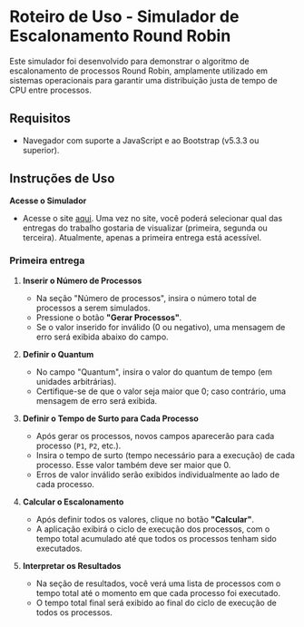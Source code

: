 # Roteiro de Uso - Simulador de Escalonamento Round Robin

Este simulador foi desenvolvido para demonstrar o algoritmo de escalonamento de processos Round Robin, amplamente utilizado em sistemas operacionais para garantir uma distribuição justa de tempo de CPU entre processos.

## Requisitos

- Navegador com suporte a JavaScript e ao Bootstrap (v5.3.3 ou superior).

## Instruções de Uso

**Acesse o Simulador**  
- Acesse o site [aqui](https://trabalho-so.netlify.app/). Uma vez no site, você poderá selecionar qual das entregas do trabalho gostaria de visualizar (primeira, segunda ou terceira). Atualmente, apenas a primeira entrega está acessível.

### Primeira entrega

1. **Inserir o Número de Processos**  
   - Na seção "Número de processos", insira o número total de processos a serem simulados.
   - Pressione o botão **"Gerar Processos"**.
   - Se o valor inserido for inválido (0 ou negativo), uma mensagem de erro será exibida abaixo do campo.

2. **Definir o Quantum**  
   - No campo "Quantum", insira o valor do quantum de tempo (em unidades arbitrárias).
   - Certifique-se de que o valor seja maior que 0; caso contrário, uma mensagem de erro será exibida.

3. **Definir o Tempo de Surto para Cada Processo**  
   - Após gerar os processos, novos campos aparecerão para cada processo (`P1`, `P2`, etc.).
   - Insira o tempo de surto (tempo necessário para a execução) de cada processo. Esse valor também deve ser maior que 0. 
   - Erros de valor inválido serão exibidos individualmente ao lado de cada processo.

4. **Calcular o Escalonamento**  
   - Após definir todos os valores, clique no botão **"Calcular"**.
   - A aplicação exibirá o ciclo de execução dos processos, com o tempo total acumulado até que todos os processos tenham sido executados.

5. **Interpretar os Resultados**  
   - Na seção de resultados, você verá uma lista de processos com o tempo total até o momento em que cada processo foi executado.
   - O tempo total final será exibido ao final do ciclo de execução de todos os processos.

